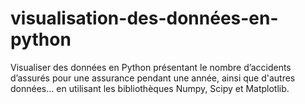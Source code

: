 # visualisation-des-données-en-python
Visualiser des données en Python présentant le nombre d’accidents d’assurés pour
une assurance pendant une année, ainsi que d'autres données...
en utilisant les bibliothèques Numpy, Scipy et Matplotlib. 
